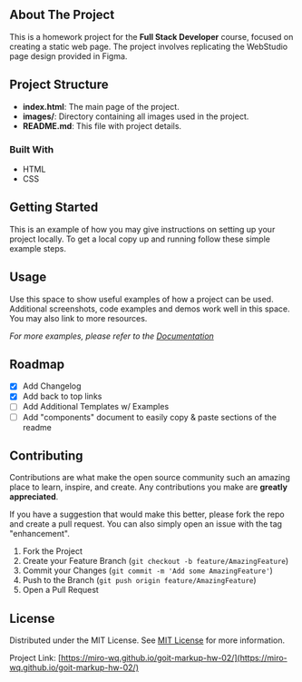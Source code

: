  ## About The Project

This is a homework project for the **Full Stack Developer** course, focused on creating a static web page. The project involves replicating the WebStudio page design provided in Figma.

## Project Structure

- **index.html**: The main page of the project.
- **images/**: Directory containing all images used in the project.
- **README.md**: This file with project details.

 ### Built With

- HTML
- CSS
  
 ## Getting Started

This is an example of how you may give instructions on setting up your project locally.
To get a local copy up and running follow these simple example steps.

 ## Usage

Use this space to show useful examples of how a project can be used. Additional screenshots, code examples and demos work well in this space. You may also link to more resources.

_For more examples, please refer to the [Documentation](https://example.com)_

 ## Roadmap

- [x] Add Changelog
- [x] Add back to top links
- [ ] Add Additional Templates w/ Examples
- [ ] Add "components" document to easily copy & paste sections of the readme

 ## Contributing

Contributions are what make the open source community such an amazing place to learn, inspire, and create. Any contributions you make are **greatly appreciated**.

If you have a suggestion that would make this better, please fork the repo and create a pull request. You can also simply open an issue with the tag "enhancement".

1. Fork the Project
2. Create your Feature Branch (`git checkout -b feature/AmazingFeature`)
3. Commit your Changes (`git commit -m 'Add some AmazingFeature'`)
4. Push to the Branch (`git push origin feature/AmazingFeature`)
5. Open a Pull Request
   
 ## License

Distributed under the MIT License. See [MIT License](https://opensource.org/licenses/MIT) for more information.

Project Link: [https://miro-wq.github.io/goit-markup-hw-02/](https://miro-wq.github.io/goit-markup-hw-02/)
